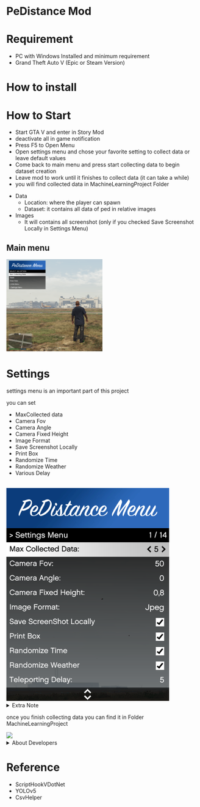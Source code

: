 # PeDistance Mod

# Requirement

* PC with Windows Installed and minimum requirement
* Grand Theft Auto V (Epic or Steam Version)

# How to install

# How to Start

* Start GTA V and enter in Story Mod
* deactivate all in game notification
* Press F5 to Open Menu
* Open settings menu and chose your favorite setting to collect data or leave default values
* Come back to main menu and press start collecting data to begin dataset creation
* Leave mod to work until it finishes to collect data (it can take a while)
* you will find collected data in MachineLearningProject Folder

- Data 
    - Location: where the player can spawn 
	- Dataset: it contains all data of ped in relative images
- Images
	- It will contains all screenshot (only if you checked Save Screenshot Locally in Settings Menu)

## Main menu

<img src="data/Assets/MainMenu.png" width="50%">

# Settings

settings menu is an important part of this project <br>

you can set
- MaxCollected data
- Camera Fov
- Camera Angle
- Camera Fixed Height
- Image Format
- Save Screenshot Locally
- Print Box
- Randomize Time
- Randomize Weather
- Various Delay

<br>
<img src="data/Assets/SettingsMenu.png">

<details>
<summary>
Extra Note 
</summary>
Relative to your PC Specific, you should set various delays in the settings menu to manage the renderization of the environment and all other stuff.
If your pc performances are low you should increment delays 
On the other hand you should decrement delays 
</details> 


once you finish collecting data you can find it in Folder MachineLearningProject 

<img src="data/Assets/GTAmod_high.gif">

<details>
<summary>
About Developers
</summary>

* FoxAlex98
* WarCreed
* Wornairz
</details>

# Reference
* ScriptHookVDotNet
* YOLOv5
* CsvHelper